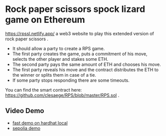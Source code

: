 # Rock paper scissors spock lizard game on Ethereum

https://rpssl.netlify.app/
a web3 website to play this extended version of rock paper scissors .

- It should allow a party to create a RPS game.
- The first party creates the game, puts a commitment of his move, selects the other player and stakes some ETH.
- The second party pays the same amount of ETH and chooses his move.
- The first party reveals his move and the contract distributes the ETH to the winner or splits them in case of a tie.
- If some party stops responding there are some timeouts.

You can find the smart contract here: https://github.com/clesaege/RPS/blob/master/RPS.sol .

## Video Demo

- [fast demo on hardhat local](https://youtu.be/DWcKYy0ZAQ8)
- [sepolia demo](https://youtu.be/8CkyZpqjAs0)
